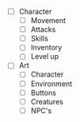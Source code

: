 - [ ] Character
	- [ ] Movement
	- [ ] Attacks
	- [ ] Skills
	- [ ] Inventory
	- [ ] Level up
- [ ] Art
	- [ ] Character
	- [ ] Environment
	- [ ] Buttons
	- [ ] Creatures
	- [ ] NPC's